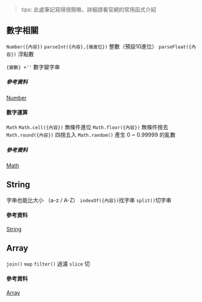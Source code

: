 >tips:
>此處筆記寫得很簡略，詳細請看官網的常用函式介紹

## 數字相關
`Number({內容})` 
`parseInt({內容},{幾進位})` 整數（預設10進位）
`parseFloat({內容})` 浮點數

`{變數} +''` 數字變字串

##### 參考資料
[Number](https://developer.mozilla.org/en-US/docs/Web/JavaScript/Reference/Global_Objects/Number)

#### 數字運算
`Math`
`Math.cell({內容})` 無條件進位
`Math.floor({內容})` 無條件捨去
`Math.round({內容})` 四捨五入
`Math.random()` 產生 0 ~ 0.99999 的亂數

##### 參考資料
[Math](https://developer.mozilla.org/en-US/docs/Web/JavaScript/Reference/Global_Objects/Math)

## String
字串也能比大小 （a-z / A-Z）
`indexOf({內容})`找字串
`split()`切字串

#### 參考資料
[String](https://developer.mozilla.org/en-US/docs/Web/JavaScript/Reference/Global_Objects/String)

## Array
`join()`
`map` 
`filter()` 過濾 
`slice` 切

#### 參考資料
[Array](https://developer.mozilla.org/en-US/docs/Web/JavaScript/Reference/Global_Objects/Array)

